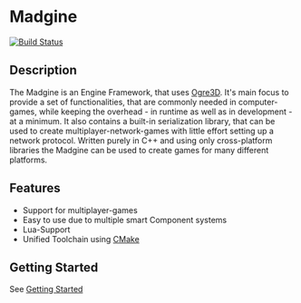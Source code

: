 # Madgine

[![Build Status](http://37.221.194.184:8080/buildStatus/icon?job=Madgine%20Pipeline/master&style=plastic)](http://37.221.194.184:8080/job/Madgine%20Pipeline/job/master)

## Description

The Madgine is an Engine Framework, that uses [Ogre3D][]. It's main focus to provide a set of functionalities, that are commonly needed in computer-games, while keeping the overhead - in runtime as well as in development - at a minimum. It also contains a built-in serialization library, that can be used to create multiplayer-network-games with little effort setting up a network protocol. Written purely in C++ and using only cross-platform libraries the Madgine can be used to create games for many different platforms.

## Features

* Support for multiplayer-games
* Easy to use due to multiple smart Component systems
* Lua-Support
* Unified Toolchain using [CMake][]

## Getting Started

See [Getting Started](doc/gettingStarted.md)

[Ogre3D]: http://www.ogre3d.org/
[CMake]: .
